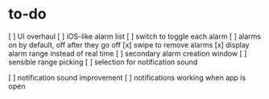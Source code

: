 #  to-do
[ ] UI overhaul
    [ ] iOS-like alarm list
        [ ] switch to toggle each alarm
        [ ] alarms on by default, off after they go off
        [x] swipe to remove alarms
        [x] display alarm range instead of real time
    [ ] secondary alarm creation window
        [ ] sensible range picking
        [ ] selection for notification sound
    
[ ] notification sound improvement
[ ] notifications working when app is open

